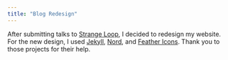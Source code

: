 ```yaml
---
title: "Blog Redesign"
---
```


After submitting talks to [Strange Loop](https://www.thestrangeloop.com/), I decided to redesign my website. For the new design, I used [Jekyll](https://jekyllrb.com/), [Nord](https://arcticicestudio.github.io/nord/), and [Feather Icons](https://feathericons.com/). Thank you to those projects for their help.
